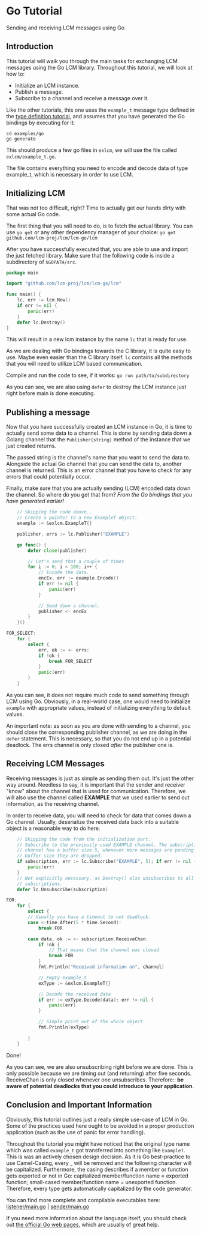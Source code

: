 # Go Tutorial

Sending and receiving LCM messages using Go

## Introduction

This tutorial will walk you through the main tasks for exchanging LCM messages
using the Go LCM library. Throughout this tutorial, we will look at how to:

- Initialize an LCM instance.
- Publish a message.
- Subscribe to a channel and receive a message over it.

Like the other tutorials, this one uses the `example_t` message type defined in
the [type definition tutorial](lcm-type-ref.md#lcm-type-specification-language), and assumes that you have
generated the Go bindings by executing for it:

``` 
cd examples/go
go generate
``` 

This should produce a few go files in `exlcm`, we will use the file called
`exlcm/example_t.go`.

The file contains everything you need to encode and decode data of type
example_t, which is necessary in order to use LCM.

## Initializing LCM

That was not too difficult, right? Time to actually get our hands dirty with
some actual Go code.

The first thing that you will need to do, is to fetch the actual library. You
can use `go get` or any other dependency manager of your choice:
`go get github.com/lcm-proj/lcm/lcm-go/lcm`

After you have successfully executed that, you are able to use and import the
just fetched library. Make sure that the following code is inside a subdirectory
of `$GOPATH/src`.

```go
package main

import "github.com/lcm-proj/lcm/lcm-go/lcm"

func main() {
    lc, err := lcm.New()
    if err != nil {
        panic(err)
    }
    defer lc.Destroy()
}
``` 

This will result in a new lcm instance by the name `lc` that is ready for use.

As we are dealing with Go bindings towards the C library, it is quite easy to
use. Maybe even easier than the C library itself. `lc` contains all the methods
that you will need to utilize LCM based communication.

Compile and run the code to see, if it works: `go run path/to/subdirectory`

As you can see, we are also using `defer` to destroy the LCM instance just right
before main is done executing.

## Publishing a message

Now that you have successfully created an LCM instance in Go, it is time to
actually send some data to a channel. This is done by sending data down a Golang
channel that the `Publisher(string)` method of the instance that we just created
returns.

The passed string is the channel's name that you want to send the data to.
Alongside the actual Go channel that you can send the data to, another channel
is returned. This is an error channel that you have to check for any errors that
could potentially occur.

Finally, make sure that you are actually sending (LCM) encoded data down the
channel. So where do you get that from? *From the Go bindings that you have
generated earlier!*

```go
    // Skipping the code above...
    // Create a pointer to a new ExampleT object.
    example := &exlcm.ExampleT{}

    publisher, errs := lc.Publisher("EXAMPLE")

    go func() {
        defer close(publisher)

        // Let's send that a couple of times
        for i := 0; i < 100; i++ {            
            // Encode the data.
            encEx, err := example.Encode()
            if err != nil {
                panic(err)
            }

            // Send down a channel.
            publisher <- encEx
        }
    }()

FOR_SELECT:
    for {
        select {
            err, ok := <- errs:
            if !ok {
                break FOR_SELECT
            }
            panic(err)
        }
    }
``` 

As you can see, it does not require much code to send something through LCM
using Go. Obviously, in a real-world case, one would need to initialize
`example` with appropriate values, instead of initializing everything to default
values.

An important note: as soon as you are done with sending to a channel, you should
close the corresponding publisher channel, as we are doing in the `defer`
statement. This is necessary, so that you do not end up in a potential deadlock.
The errs channel is only closed *after* the publisher one is.

## Receiving LCM Messages

Receiving messages is just as simple as sending them out. It's just the other
way around. Needless to say, it is important that the sender and receiver
"know" about the channel that is used for communication. Therefore, we will
also use the channel called **EXAMPLE** that we used earlier to send out
information, as the receiving channel.

In order to receive data, you will need to check for data that comes down a
Go channel. Usually, deserialize the received data back into a suitable object
is a reasonable way to do here.

```go
    // Skipping the code from the initialization part.
    // Subscribe to the previously used EXAMPLE channel. The subscription Go
    // channel has a buffer size 5, whenever more messages are pending than the
    // buffer size they are dropped.
    if subscription, err := lc.Subscribe("EXAMPLE", 5); if err != nil {
        panic(err)
    }
    // Not explicitly necessary, as Destroy() also unsubscribes to all
    // subscriptions.
    defer lc.Unsubscribe(subscription)

FOR:
    for {
        select {
        // Usually you have a timeout to not deadlock.
        case <-time.After(5 * time.Second):
            break FOR

        case data, ok := <- subscription.ReceiveChan:
            if !ok {
                // That means that the channel was closed.
                break FOR
            }
            fmt.Println("Received information on", channel)

            // Empty example_t
            exType := &exlcm.ExampleT{}

            // Decode the received data
            if err := exType.Decode(data); err != nil {
                panic(err)
            }

            // Simple print out of the whole object.
            fmt.Println(exType)

        }
    }
``` 

Done!

As you can see, we are also unsubscribing right before we are done. This is only
possible because we are timing out (and returning) after five seconds.
ReceiveChan is only closed whenever one unsubscribes. Therefore:: **be aware of
potential deadlocks that you could introduce to your application**.

## Conclusion and Important Information

Obviously, this tutorial outlines just a really simple use-case of LCM in Go.
Some of the practices used here ought to be avoided in a proper production
application (such as the use of panic for error handling).

Throughout the tutorial you might have noticed that the original type name which
was called `example_t` got transferred into something like `ExampleT`. This is
was an actively chosen design decision. As it is Go best-practice to use
Camel-Casing, every _ will be removed and the following character will be
capitalized. Furthermore, the casing describes if a member or function gets
exported or not in Go: capitalized member/function name = exported function;
small-cased member/function name = unexported function. Therefore, every type
gets automatically capitalized by the code generator.

You can find more complete and compilable executables here:
[listener/main.go](https://github.com/lcm-proj/lcm/blob/master/examples/go/listener/main.go) | [sender/main.go](https://github.com/lcm-proj/lcm/blob/master/examples/go/sender/main.go)

If you need more information about the language itself, you should check out
[the official Go web pages](https://golang.org/), which are usually of great
help.
